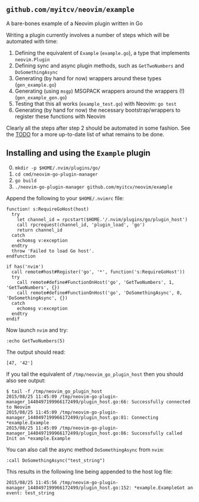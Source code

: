 ## `github.com/myitcv/neovim/example`

A bare-bones example of a Neovim plugin written in Go

Writing a plugin currently involves a number of steps which will be automated with time:

1. Defining the equivalent of `Example` (`example.go`), a type that implements `neovim.Plugin`
2. Defining sync and async plugin methods, such as `GetTwoNumbers` and `DoSomethingAsync`
3. Generating (by hand for now) wrappers around these types (`gen_example.go`)
4. Generating (using `msgp`) MSGPACK wrappers around the wrappers (!) (`gen_example_gen.go`)
5. Testing that this all works (`example_test.go`) with Neovim: `go test`
6. Generating (by hand for now) the necessary bootstrap/wrappers to register these functions with Neovim

Clearly all the steps after step 2 should be automated in some fashion. See the
[TODO](https://github.com/myitcv/neovim/wiki/TODO) for a more up-to-date list of what remains to be done.

## Installing and using the `Example` plugin

0. `mkdir -p $HOME/.nvim/plugins/go/`
1. `cd cmd/neovim-go-plugin-manager`
2. `go build`
3. `./neovim-go-plugin-manager github.com/myitcv/neovim/example`

Append the following to your `$HOME/.nvimrc` file:

```vimscript
function! s:RequireGoHost(host)
  try
    let channel_id = rpcstart($HOME.'/.nvim/plugins/go/plugin_host')
    call rpcrequest(channel_id, 'plugin_load', 'go')
    return channel_id
  catch
    echomsg v:exception
  endtry
  throw 'Failed to load Go host'.
endfunction

if has('nvim')
  call remote#host#Register('go', '*', function('s:RequireGoHost'))
  try
    call remote#define#FunctionOnHost('go', 'GetTwoNumbers', 1, 'GetTwoNumbers', {})
    call remote#define#FunctionOnHost('go', 'DoSomethingAsync', 0, 'DoSomethingAsync', {})
  catch
    echomsg v:exception
  endtry
endif
```

Now launch `nvim` and try:

```
:echo GetTwoNumbers(5)
```

The output should read:

```
[47, '42']
```

If you tail the equivalent of `/tmp/neovim_go_plugin_host` then you should also see output:

```
$ tail -f /tmp/neovim_go_plugin_host
2015/08/25 11:45:09 /tmp/neovim-go-plugin-manager_1440497199966172499/plugin_host.go:66: Successfully connected to Neovim
2015/08/25 11:45:09 /tmp/neovim-go-plugin-manager_1440497199966172499/plugin_host.go:81: Connecting *example.Example
2015/08/25 11:45:09 /tmp/neovim-go-plugin-manager_1440497199966172499/plugin_host.go:86: Successfully called Init on *example.Example
```

You can also call the async method `DoSomethingAsync` from `nvim`:

```
:call DoSomethingAsync("test_string")
```

This results in the following line being appended to the host log file:

```
2015/08/25 11:45:56 /tmp/neovim-go-plugin-manager_1440497199966172499/plugin_host.go:152: *example.ExampleGot an event: test_string
```
